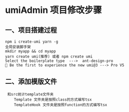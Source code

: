 # umiAdmin 项目修改步骤

## 一、项目搭建过程

    npm i create-umi yarn -g
    全局安装脚手架
    mkdir myapp && cd myapp
    yarn create umi(推荐) 或者 npm create umi
    Select the boilerplate type  --->  ant-design-pro
    🧙 Be the first to experience the new umi@3 ---> Pro V5

## 二、添加模版文件

     和src统计template文件夹
        Template 文件夹是按照class的方式编写tsx
        TemplateHook 文件夹是按照function的方式编写tsx
